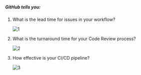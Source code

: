 <!--
Licensed to the Apache Software Foundation (ASF) under one or more
contributor license agreements.  See the NOTICE file distributed with
this work for additional information regarding copyright ownership.
The ASF licenses this file to You under the Apache License, Version 2.0
(the "License"); you may not use this file except in compliance with
the License.  You may obtain a copy of the License at

http://www.apache.org/licenses/LICENSE-2.0

Unless required by applicable law or agreed to in writing, software
distributed under the License is distributed on an "AS IS" BASIS,
WITHOUT WARRANTIES OR CONDITIONS OF ANY KIND, either express or implied.
See the License for the specific language governing permissions and
limitations under the License.
-->

##### GitHub tells you:

1. What is the lead time for issues in your workflow?

   ![1](/onboard/assets/github/1.png)

2. What is the turnaround time for your Code Review process?

   ![2](/onboard/assets/github/2.png)

3. How effective is your CI/CD pipeline?

   ![3](/onboard/assets/github/3.png)
